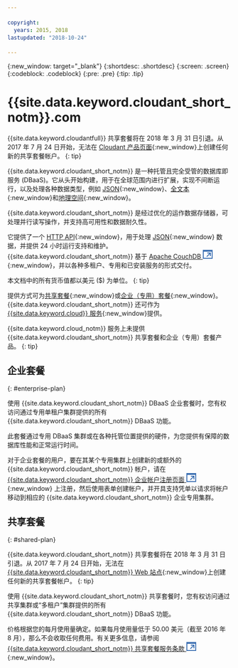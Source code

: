 ```yaml
---

copyright:
  years: 2015, 2018
lastupdated: "2018-10-24"

---
```


{:new_window: target="_blank"}
{:shortdesc: .shortdesc}
{:screen: .screen}
{:codeblock: .codeblock}
{:pre: .pre}
{:tip: .tip}

<!-- Acrolinx: 2017-05-10 -->

# {{site.data.keyword.cloudant_short_notm}}.com

{{site.data.keyword.cloudantfull}} 共享套餐将在 2018 年 3 月 31 日引退。从 2017 年 7 月 24 日开始，无法在 [Cloudant 产品页面](https://cloudant.com){:new_window}上创建任何新的共享套餐帐户。
{: tip}

{{site.data.keyword.cloudant_short_notm}} 是一种托管且完全受管的数据库即服务 (DBaaS)。它从头开始构建，用于在全球范围内进行扩展，实现不间断运行，以及处理各种数据类型，例如 [JSON](../basics/index.html#json){:new_window}、[全文本](../api/cloudant_query.html#creating-an-index){:new_window}和[地理空间](../api/cloudant-geo.html){:new_window}。

{{site.data.keyword.cloudant_short_notm}} 是经过优化的运作数据存储器，可处理并行读写操作，并支持高可用性和数据耐久性。

它提供了一个 [HTTP API](../basics/index.html#http-api){:new_window}，用于处理 [JSON](../basics/index.html#json){:new_window} 数据，并提供 24 小时运行支持和维护。{{site.data.keyword.cloudant_short_notm}} 基于 [Apache CouchDB ![外部链接图标](../images/launch-glyph.svg "外部链接图标")](http://couchdb.apache.org/){:new_window}，并以各种多租户、专用和已安装服务的形式交付。

本文档中的所有货币值都以美元 ($) 为单位。
{: tip}

提供方式可为[共享套餐](#shared-plan){:new_window}或[企业（专用）套餐](#enterprise-plan){:new_window}。{{site.data.keyword.cloudant_short_notm}} 还可作为 [{{site.data.keyword.cloud}} 服务](https://www.ibm.com/cloud/){:new_window}提供。

{{site.data.keyword.cloud_notm}} 服务上未提供 {{site.data.keyword.cloudant_short_notm}} 共享套餐和企业（专用）套餐产品。
{: tip}

## 企业套餐
{: #enterprise-plan}

使用 {{site.data.keyword.cloudant_short_notm}} DBaaS 企业套餐时，您有权访问通过专用单租户集群提供的所有 {{site.data.keyword.cloudant_short_notm}} DBaaS 功能。

此套餐通过专用 DBaaS 集群或在各种托管位置提供的硬件，为您提供有保障的数据库性能和正常运行时间。

对于企业套餐的用户，要在其某个专用集群上创建新的或额外的 {{site.data.keyword.cloudant_short_notm}} 帐户，请在 [{{site.data.keyword.cloudant_short_notm}} 企业帐户注册页面 ![外部链接图标](../images/launch-glyph.svg "外部链接图标")](https://cloudant.com/enterprise-sign-up){:new_window} 上注册，然后使用表单创建帐户，并开具支持凭单以请求将帐户移动到相应的 {{site.data.keyword.cloudant_short_notm}} 企业专用集群。 

## 共享套餐
{: #shared-plan}

{{site.data.keyword.cloudant_short_notm}} 共享套餐将在 2018 年 3 月 31 日引退。从 2017 年 7 月 24 日开始，无法在 [{{site.data.keyword.cloudant_short_notm}} Web 站点](https://cloudant.com){:new_window}上创建任何新的共享套餐帐户。
{: tip}

使用 {{site.data.keyword.cloudant_short_notm}} 共享套餐时，您有权访问通过共享集群或“多租户”集群提供的所有 {{site.data.keyword.cloudant_short_notm}} DBaaS 功能。

价格根据您的每月使用量确定。如果每月使用量低于 50.00 美元（截至 2016 年 8 月），那么不会收取任何费用。有关更多信息，请参阅 [{{site.data.keyword.cloudant_short_notm}} 共享套餐服务条款 ![外部链接图标](../images/launch-glyph.svg "外部链接图标")](https://cloudant.com/assets/terms.pdf){:new_window}。 
   
      
         

